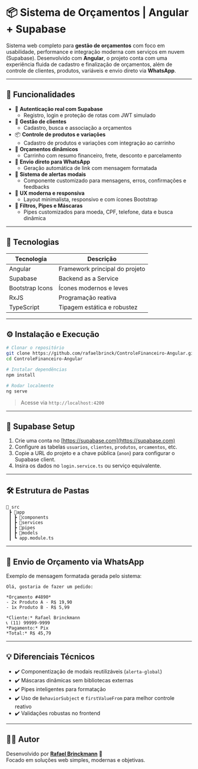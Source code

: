 # 📦 Sistema de Orçamentos | Angular + Supabase

Sistema web completo para **gestão de orçamentos** com foco em usabilidade, performance e integração moderna com serviços em nuvem (Supabase). Desenvolvido com **Angular**, o projeto conta com uma experiência fluida de cadastro e finalização de orçamentos, além de controle de clientes, produtos, variáveis e envio direto via **WhatsApp**.

---

## 🧠 Funcionalidades

- 🔐 **Autenticação real com Supabase**
  - Registro, login e proteção de rotas com JWT simulado
- 👥 **Gestão de clientes**
  - Cadastro, busca e associação a orçamentos
- 📦 **Controle de produtos e variações**
  - Cadastro de produtos e variações com integração ao carrinho
- 🧾 **Orçamentos dinâmicos**
  - Carrinho com resumo financeiro, frete, desconto e parcelamento
- 📱 **Envio direto para WhatsApp**
  - Geração automática de link com mensagem formatada
- 💬 **Sistema de alertas modais**
  - Componente customizado para mensagens, erros, confirmações e feedbacks
- 🧹 **UX moderna e responsiva**
  - Layout minimalista, responsivo e com ícones Bootstrap
- 🔎 **Filtros, Pipes e Máscaras**
  - Pipes customizados para moeda, CPF, telefone, data e busca dinâmica

---

## 🚀 Tecnologias

| Tecnologia      | Descrição                      |
| --------------- | ------------------------------ |
| Angular         | Framework principal do projeto |
| Supabase        | Backend as a Service           |
| Bootstrap Icons | Ícones modernos e leves        |
| RxJS            | Programação reativa            |
| TypeScript      | Tipagem estática e robustez    |

---

## ⚙️ Instalação e Execução

```bash
# Clonar o repositório
git clone https://github.com/rafaelbrinck/ControleFinanceiro-Angular.git
cd ControleFinanceiro-Angular

# Instalar dependências
npm install

# Rodar localmente
ng serve
```

> Acesse via `http://localhost:4200`

---

## 🔐 Supabase Setup

1. Crie uma conta no [https://supabase.com](https://supabase.com)
2. Configure as tabelas `usuarios`, `clientes`, `produtos`, `orcamentos`, etc.
3. Copie a URL do projeto e a chave pública (`anon`) para configurar o Supabase client.
4. Insira os dados no `login.service.ts` ou serviço equivalente.

---

## 🛠️ Estrutura de Pastas

```
📁 src
 ┣ 📂app
 ┃ ┣ 📂components
 ┃ ┣ 📂services
 ┃ ┣ 📂pipes
 ┃ ┣ 📂models
 ┃ ┗ app.module.ts
```

---

## 📩 Envio de Orçamento via WhatsApp

Exemplo de mensagem formatada gerada pelo sistema:

```
Olá, gostaria de fazer um pedido:

*Orçamento #4890*
- 2x Produto A - R$ 19,90
- 1x Produto B - R$ 5,99

*Cliente:* Rafael Brinckmann
📞 (11) 99999-9999
*Pagamento:* Pix
*Total:* R$ 45,79

```

---

## 💡 Diferenciais Técnicos

- ✔️ Componentização de modais reutilizáveis (`alerta-global`)
- ✔️ Máscaras dinâmicas sem bibliotecas externas
- ✔️ Pipes inteligentes para formatação
- ✔️ Uso de `BehaviorSubject` e `firstValueFrom` para melhor controle reativo
- ✔️ Validações robustas no frontend

---

## 🙋‍♂️ Autor

Desenvolvido por [**Rafael Brinckmann**](https://github.com/rafaelbrinck) 💙  
Focado em soluções web simples, modernas e objetivas.
